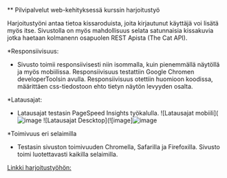 ** Pilvipalvelut web-kehityksessä kurssin harjoitustyö

Harjoitustyöni antaa tietoa kissaroduista, joita kirjautunut käyttäjä voi lisätä  myös itse. 
Sivustolla on myös mahdollisuus selata satunnaisia kissakuvia jotka haetaan kolmanenn osapuolen
REST Apista (The Cat API).

*Responsiivisuus:
- Sivusto toimii responsiivisesti niin isommalla, kuin pienemmällä näytöllä ja myös mobiilissa.
  Responsiivisuus testattiin Google Chromen developerToolsin avulla.
  Responsiivisuus otettiin huomioon koodissa, määrittäen css-tiedostoon ehto tietyn näytön levyyden osalta.

*Latausajat:
- Latausajat testasin PageSpeed Insights työkalulla.
![Latausajat mobiili](![image](https://github.com/user-attachments/assets/e253468e-c5d9-4034-bde2-ed89745dea64)
![Latausajat Descktop](![image]![image](https://github.com/user-attachments/assets/54f2e15e-059c-4472-808d-3f5e41278ae1)

*Toimivuus eri selaimilla
- Testasin sivuston toimivuuden  Chromella, Safarilla ja Firefoxilla. Sivusto toimi luotettavasti kaikilla selaimilla.


[Linkki harjoitustyöhön:](./Kissatietoa/index.html) 
